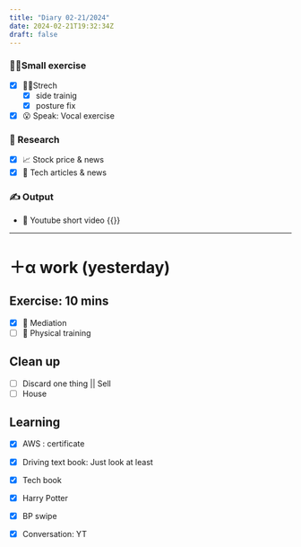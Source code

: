 ```yaml
---
title: "Diary 02-21/2024"  
date: 2024-02-21T19:32:34Z
draft: false
---
```


### 🧘‍♀️Small exercise

- [x]  🧎‍♀️Strech
    - [x]  side trainig
    - [x]  posture fix
- [x]  😮 Speak: Vocal exercise

### 👀 Research

- [x]  📈 Stock price & news
- [x]  👾 Tech articles & news

### ✍️ Output

- 🎥 Youtube short video {{<youtube pmjt3m5VFUs>}}

---

# ＋α work (yesterday)

## Exercise: 10 mins

- [x]  🧘 Mediation
- [ ]  🧘 Physical training

## Clean up

- [ ]  Discard one thing || Sell
- [ ]  House

## Learning

- [x]  AWS : certificate
- [x]  Driving text book:  Just look at least
- [x]  Tech book
- [x]  Harry Potter

- [x]  BP swipe
- [x]  Conversation: YT